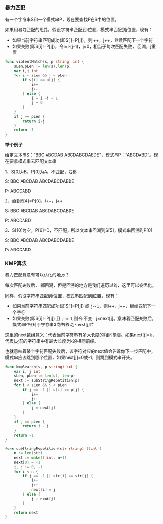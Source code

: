### 暴力匹配

有一个字符串S和一个模式串P，现在要查找P在S中的位置。

如果用暴力匹配的思路，假设字符串匹配到i位置，模式串匹配到j位置，现有：

- 如果当前字符串匹配成功(即S[i]=P[j])，则i++，j++，继续匹配下一个字符
- 如果失败(即S[i]!=P[j])，令i=i-(j-1)，j=0，相当于每次匹配失败，i回溯，j重置

```go
func violentMatch(s, p string) int {
	sLen,pLen := len(s),len(p)
	var i,j int
	for i < sLen && j < pLen {
		if s[i] == p[j] {
			i++
			j++
		} else {
			i = i -j + 1
			j = 0
		}
	}
	if j == pLen {
		return i-j
	}
	return -1
}
```

**举个例子**

给定文本串S：“BBC ABCDAB ABCDABCDABDE”，模式串P：“ABCDABD”。现在要拿模式串去匹配文本串

1、S[0]为B，P[0]为A，不匹配，右移

S: BBC ABCDAB ABCDABCDABDE

P: ABCDABD

2、直到S[4]=P[0]，i++，j++

S: BBC ABCDAB ABCDABCDABDE

P:     ABCDABD

3、S[10]为空，P[6]=D，不匹配，所以文本串回溯到S[5]，模式串回溯到P[0]

S: BBC ABCDAB ABCDABCDABDE

P:      ABCDABD

### KMP算法

暴力匹配有没有可以优化的地方？

每次匹配失败后，i都回溯，但是回溯的地方是我们遍历过的，这里可以被优化。

同样，假设字符串匹配到i位置，模式串匹配到j位置，现有：

- 如果当前字符串匹配成功(即S[i]=P[j]) 或 `j=-1`，则i++，j++，继续匹配下一个字符
- 如果失败(即S[i]!=P[j]) 且 `j!=-1`,则令i不变，j=next[j]。意味着匹配失败后，模式串P相对于字符串S向右移动j-next[j]位

这里的next数组意义：代表当前字符串有多大长度的相同前缀。如果next[j]=k，代表j之前的字符串中有最大长度为k的相同前缀。

也就意味着某个字符匹配失败后，该字符对应的next值会告诉你下一步匹配中，模式串应该跳到哪个位置，如果next[j]=0或-1，则跳到模式串开头。

```go
func kmpSearch(s, p string) int {
	var i, j int
	sLen, pLen := len(s), len(p)
	next := subStringRepetition(p)
	for i < sLen && j < pLen {
		if j == -1 || s[i] == p[j] {
			i++
			j++
		} else {
			j = next[j]
		}
	}
	if j == pLen {
		return i - j
	}
	return -1
}

func subStringRepetition(str string) []int {
	n := len(str)
	next := make([]int, n+1)
	next[0] = -1
	i, j := 0, -1
	for i < n {
		if j == -1 || str[i] == str[j] {
			i++
			j++
			next[i] = j
		} else {
			j = next[j]
		}
	}
	return next
}
```
